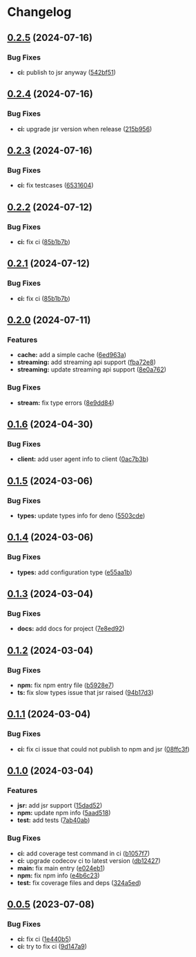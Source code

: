 # Changelog

## [0.2.5](https://github.com/PromptPal/node-sdk/compare/v0.2.4...v0.2.5) (2024-07-16)


### Bug Fixes

* **ci:** publish to jsr anyway ([542bf51](https://github.com/PromptPal/node-sdk/commit/542bf5163617b6dbf7d371d8102a67087e145e3b))

## [0.2.4](https://github.com/PromptPal/node-sdk/compare/v0.2.3...v0.2.4) (2024-07-16)


### Bug Fixes

* **ci:** upgrade jsr version when release ([215b956](https://github.com/PromptPal/node-sdk/commit/215b956366d0afa3c70908d664066db40514a8ed))

## [0.2.3](https://github.com/PromptPal/node-sdk/compare/v0.2.2...v0.2.3) (2024-07-16)


### Bug Fixes

* **ci:** fix testcases ([6531604](https://github.com/PromptPal/node-sdk/commit/6531604e635e9960eac22bcd1bc754db500de78c))

## [0.2.2](https://github.com/PromptPal/node-sdk/compare/v0.2.1...v0.2.2) (2024-07-12)


### Bug Fixes

* **ci:** fix ci ([85b1b7b](https://github.com/PromptPal/node-sdk/commit/85b1b7bd390a5ecb6cc99bf289d1f1db98251fff))

## [0.2.1](https://github.com/PromptPal/node-sdk/compare/v0.2.0...v0.2.1) (2024-07-12)


### Bug Fixes

* **ci:** fix ci ([85b1b7b](https://github.com/PromptPal/node-sdk/commit/85b1b7bd390a5ecb6cc99bf289d1f1db98251fff))

## [0.2.0](https://github.com/PromptPal/node-sdk/compare/v0.1.6...v0.2.0) (2024-07-11)


### Features

* **cache:** add a simple cache ([6ed963a](https://github.com/PromptPal/node-sdk/commit/6ed963a0d8dd8482e584392ca147851dbea561b4))
* **streaming:** add streaming api support ([fba72e8](https://github.com/PromptPal/node-sdk/commit/fba72e89128461416e807951603d3418fa56f084))
* **streaming:** update streaming api support ([8e0a762](https://github.com/PromptPal/node-sdk/commit/8e0a762fc27f6c1b19fe343ace5e4977dd5592da))


### Bug Fixes

* **stream:** fix type errors ([8e9dd84](https://github.com/PromptPal/node-sdk/commit/8e9dd84c6a1459cb139ddc4e8079b390f6dd23d5))

## [0.1.6](https://github.com/PromptPal/node-sdk/compare/v0.1.5...v0.1.6) (2024-04-30)


### Bug Fixes

* **client:** add user agent info to client ([0ac7b3b](https://github.com/PromptPal/node-sdk/commit/0ac7b3b37c8efb7319a644a443c26274dbe6744d))

## [0.1.5](https://github.com/PromptPal/node-sdk/compare/v0.1.4...v0.1.5) (2024-03-06)


### Bug Fixes

* **types:** update types info for deno ([5503cde](https://github.com/PromptPal/node-sdk/commit/5503cdefeed46df80a0da711d95c500fd6642ddf))

## [0.1.4](https://github.com/PromptPal/node-sdk/compare/v0.1.3...v0.1.4) (2024-03-06)


### Bug Fixes

* **types:** add configuration type ([e55aa1b](https://github.com/PromptPal/node-sdk/commit/e55aa1b1aa8a654fac21664445ce117d708ca8b8))

## [0.1.3](https://github.com/PromptPal/node-sdk/compare/v0.1.2...v0.1.3) (2024-03-04)


### Bug Fixes

* **docs:** add docs for project ([7e8ed92](https://github.com/PromptPal/node-sdk/commit/7e8ed92242d3478f0ebb1f1eec7003e5ea1a7cb5))

## [0.1.2](https://github.com/PromptPal/node-sdk/compare/v0.1.1...v0.1.2) (2024-03-04)


### Bug Fixes

* **npm:** fix npm entry file ([b5928e7](https://github.com/PromptPal/node-sdk/commit/b5928e7dbbd154f2cafc341a45f86b346b207f4e))
* **ts:** fix slow types issue that jsr raised ([94b17d3](https://github.com/PromptPal/node-sdk/commit/94b17d336c708f6263effbe6d877c148ce58a73c))

## [0.1.1](https://github.com/PromptPal/node-sdk/compare/v0.1.0...v0.1.1) (2024-03-04)


### Bug Fixes

* **ci:** fix ci issue that could not publish to npm and jsr ([08ffc3f](https://github.com/PromptPal/node-sdk/commit/08ffc3fe490f51ba9bd1359515099ae6bc116f6a))

## [0.1.0](https://github.com/PromptPal/node-sdk/compare/v0.0.5...v0.1.0) (2024-03-04)


### Features

* **jsr:** add jsr support ([15dad52](https://github.com/PromptPal/node-sdk/commit/15dad520c508a3bef5121807506ac39ff425591b))
* **npm:** update npm info ([5aad518](https://github.com/PromptPal/node-sdk/commit/5aad518d66e0e4be89af4ae66b8bb3b3c023484f))
* **test:** add tests ([7ab40ab](https://github.com/PromptPal/node-sdk/commit/7ab40abdec29589c1909bd9d76ed0d4652b6bc46))


### Bug Fixes

* **ci:** add coverage test command in ci ([b1057f7](https://github.com/PromptPal/node-sdk/commit/b1057f7061bea29911bf83bbca49295a54a6fede))
* **ci:** upgrade codecov ci to latest version ([db12427](https://github.com/PromptPal/node-sdk/commit/db124277b03c61db5af2c6ff1e6189a1a6bec44e))
* **main:** fix main entry ([e024eb1](https://github.com/PromptPal/node-sdk/commit/e024eb18409144af9964e5da62a40c3dbcdb650d))
* **npm:** fix npm info ([e4b6c23](https://github.com/PromptPal/node-sdk/commit/e4b6c23f2b67b9f21b4afb52455352141e75dbb7))
* **test:** fix coverage files and deps ([324a5ed](https://github.com/PromptPal/node-sdk/commit/324a5ed962c93f9f7c164d4b63da2c483eb7a59b))

## [0.0.5](https://github.com/PromptPal/node-sdk/compare/v0.0.4...v0.0.5) (2023-07-08)


### Bug Fixes

* **ci:** fix ci ([1e440b5](https://github.com/PromptPal/node-sdk/commit/1e440b5427c5904d1fad04b075380861303c3ae6))
* **ci:** try to fix ci ([9d147a9](https://github.com/PromptPal/node-sdk/commit/9d147a9cc63c77c91ee49b3656c757dd0c430784))
